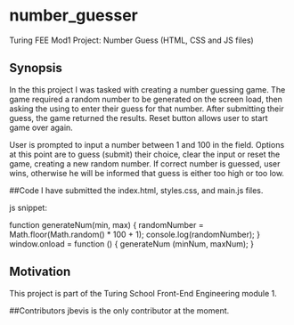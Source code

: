 # number_guesser
Turing FEE Mod1 Project: Number Guess (HTML, CSS and JS files)

## Synopsis
In the this project I was tasked with creating a number guessing game. The game required a random number to be generated on the screen load, then asking the using to enter their guess for that number. After submitting their guess, the game returned the results. Reset button allows user to start game over again.

User is prompted to input a number between 1 and 100 in the field. Options at this point are to guess (submit) their choice, clear the input or reset the game, creating a new random number. If correct number is guessed, user wins, otherwise he will be informed that guess is either too high or too low.

##Code
I have submitted the index.html, styles.css, and main.js files. 

js snippet:

function generateNum(min, max) {
  randomNumber = Math.floor(Math.random() * 100 + 1);
  console.log(randomNumber);
}
window.onload = function () {
  generateNum (minNum, maxNum);
}

## Motivation
This project is part of the Turing School Front-End Engineering module 1.

##Contributors
jbevis is the only contributor at the moment.

